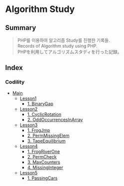 # Algorithm Study
## Summary
> PHP를 이용하여 알고리즘 Study를 진행한 기록들.  
> Records of Algorithm study using PHP.  
> PHPを利用してアルゴリズムスタディを行った記録。  
## Index
### Codility
* [Main](https://github.com/Bnine/php-algorithm/tree/master/codility)
    - [Lesson1](https://github.com/Bnine/php-algorithm/tree/master/codility/Lesson1)
        + [1. BinaryGap](https://github.com/Bnine/php-algorithm/blob/master/codility/Lesson1/BinaryGap.md)
    - [Lesson2](https://github.com/Bnine/php-algorithm/tree/master/codility/Lesson2)
        + [1. CyclicRotation](https://github.com/Bnine/php-algorithm/blob/master/codility/Lesson2/CyclicRotation.md)
        + [2. OddOccurrencesInArray](https://github.com/Bnine/php-algorithm/blob/master/codility/Lesson2/OddOccurrencesInArray.md)
    - [Lesson3](https://github.com/Bnine/php-algorithm/tree/master/codility/Lesson3)
        + [1. FrogJmp](https://github.com/Bnine/php-algorithm/blob/master/codility/Lesson3/FrogJmp.md)
        + [2. PermMissingElem](https://github.com/Bnine/php-algorithm/blob/master/codility/Lesson3/PermMissingElem.md)
        + [3. TapeEquilibrium](https://github.com/Bnine/php-algorithm/blob/master/codility/Lesson3/TapeEquilibrium.md)
    - [Lesson4](https://github.com/Bnine/php-algorithm/tree/master/codility/Lesson4)
        + [1. FrogRiverOne](https://github.com/Bnine/php-algorithm/blob/master/codility/Lesson4/FrogRiverOne.md)
        + [2. PermCheck](https://github.com/Bnine/php-algorithm/blob/master/codility/Lesson4/PermCheck.md)
        + [3. MaxCounters](https://github.com/Bnine/php-algorithm/blob/master/codility/Lesson4/MaxCounters.md)
        + [4. MissingInteger](https://github.com/Bnine/php-algorithm/blob/master/codility/Lesson4/MissingInteger.md)
    - [Lesson5](https://github.com/Bnine/php-algorithm/tree/master/codility/Lesson5)
        + [1. PassingCars](https://github.com/Bnine/php-algorithm/blob/master/codility/Lesson5/PassingCars.md)